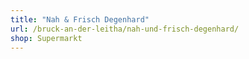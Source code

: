 ```yaml
---
title: "Nah & Frisch Degenhard"
url: /bruck-an-der-leitha/nah-und-frisch-degenhard/
shop: Supermarkt
---
```

